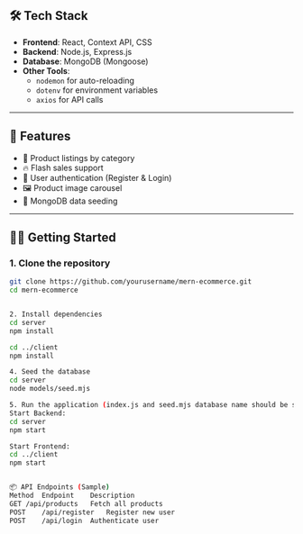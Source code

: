 
## 🛠️ Tech Stack

- **Frontend**: React, Context API, CSS
- **Backend**: Node.js, Express.js
- **Database**: MongoDB (Mongoose)
- **Other Tools**: 
  - `nodemon` for auto-reloading
  - `dotenv` for environment variables
  - `axios` for API calls

---

## 🚀 Features

- 🛒 Product listings by category
- 🔥 Flash sales support
- 🔐 User authentication (Register & Login)
- 🖼️ Product image carousel
- 💾 MongoDB data seeding

---

## 🧑‍💻 Getting Started

### 1. Clone the repository
```bash
git clone https://github.com/yourusername/mern-ecommerce.git
cd mern-ecommerce


2. Install dependencies
cd server
npm install

cd ../client
npm install

4. Seed the database 
cd server
node models/seed.mjs

5. Run the application (index.js and seed.mjs database name should be same)
Start Backend:
cd server
npm start

Start Frontend:
cd ../client
npm start


📦 API Endpoints (Sample)
Method	Endpoint	Description
GET	/api/products	Fetch all products
POST	/api/register	Register new user
POST	/api/login	Authenticate user

